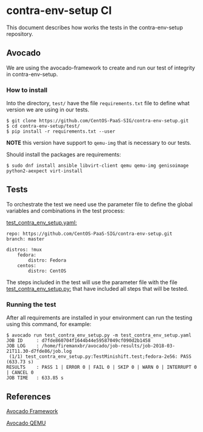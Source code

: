 # contra-env-setup CI
This document describes how works the tests in the contra-env-setup repository.

## Avocado
We are using the avocado-framework to create and run our test of integrity in contra-env-setup. 

### How to install
Into the directory, `test/` have the file `requirements.txt` file to define what version we are using in our tests.

```
$ git clone https://github.com/CentOS-PaaS-SIG/contra-env-setup.git
$ cd contra-env-setup/test/
$ pip install -r requirements.txt --user
```

**NOTE** this version have support to `qemu-img` that is necessary to our tests.

Should install the packages are requirements:
```
$ sudo dnf install ansible libvirt-client qemu qemu-img genisoimage python2-aexpect virt-install
```

## Tests
To orchestrate the test we need use the parameter file to define the global variables and combinations in the test process:

[test_contra_env_setup.yaml:](test_contra_env_setup.yaml)
```
repo: https://github.com/CentOS-PaaS-SIG/contra-env-setup.git
branch: master

distros: !mux
    fedora:
        distro: Fedora
    centos:
        distro: CentOS
```

The steps included in the test will use the parameter file with the file [test_contra_env_setup.py:](test_contra_env_setup.py) that have included all steps that will be tested.

### Running the test
After all requirements are installed in your environment can run the testing using this command, for example:
```
$ avocado run test_contra_env_setup.py -m test_contra_env_setup.yaml
JOB ID     : d7fde860704f1644b44e59587049cf090d2b1458
JOB LOG    : /home/firemanxbr/avocado/job-results/job-2018-03-21T11.30-d7fde86/job.log
 (1/1) test_contra_env_setup.py:TestMinishift.test;fedora-2e56: PASS (633.73 s)
RESULTS    : PASS 1 | ERROR 0 | FAIL 0 | SKIP 0 | WARN 0 | INTERRUPT 0 | CANCEL 0
JOB TIME   : 633.85 s
```

## References
[Avocado Framework](http://avocado-framework.github.io)

[Avocado QEMU](https://github.com/apahim/avocado_qemu/)
